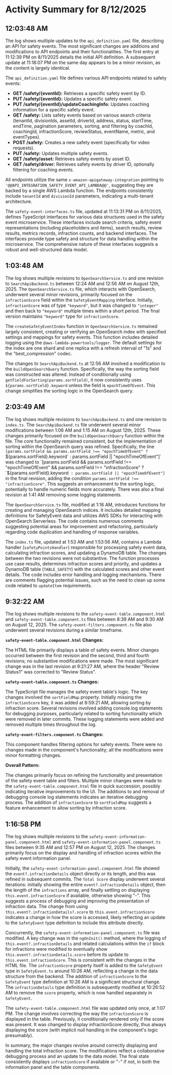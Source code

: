 # Activity Summary for 8/12/2025

## 12:03:48 AM
The log shows multiple updates to the `api_definition.yaml` file, describing an API for safety events.  The most significant changes are additions and modifications to API endpoints and their functionalities.  The first entry at 11:12:39 PM on 8/11/2025 details the initial API definition.  A subsequent update at 11:18:07 PM on the same day appears to be a minor revision, as the content is largely identical.

The `api_definition.yaml` file defines various API endpoints related to safety events:

* **GET /safety/{eventId}:** Retrieves a specific safety event by ID.
* **PUT /safety/{eventId}:** Updates a specific safety event.
* **PUT /safety/{eventId}/updateCoachingInfo:** Updates coaching information for a specific safety event.
* **GET /safety:** Lists safety events based on various search criteria (tenantId, divisionIds, assetId, driverId, address, status, startTime, endTime, pagination parameters, sorting, and filtering by coachId, coachingId, infractionScore, reviewStatus, eventName, metric, and eventTypes).
* **POST /safety:** Creates a new safety event (specifically for video requests).
* **PUT /safety:** Updates multiple safety events.
* **GET /safety/asset:** Retrieves safety events by asset ID.
* **GET /safety/driver:** Retrieves safety events by driver ID, optionally filtering for coaching events.


All endpoints utilize the same `x-amazon-apigateway-integration` pointing to  `'@@API_INTEGRATION_SAFETY_EVENT_API_LAMBDA@@'`, suggesting they are backed by a single AWS Lambda function. The endpoints consistently include `tenantId` and `divisionId` parameters, indicating a multi-tenant architecture.

The `safety-event-interfaces.ts` file, updated at 11:13:31 PM on 8/11/2025, defines TypeScript interfaces for various data structures used in the safety event microservice. These interfaces include search criteria, safety event representations (including placeholders and items), search results, review results, metrics records, infraction counts, and backend interfaces. The interfaces provide type safety and structure for data handling within the microservice.  The comprehensive nature of these interfaces suggests a robust and well-structured data model.


## 1:03:48 AM
The log shows multiple revisions to `OpenSearchService.ts` and one revision to `SearchApiBackend.ts` between 12:24 AM and 12:56 AM on August 12th, 2025.  The `OpenSearchService.ts` file, which interacts with OpenSearch, underwent several minor revisions, primarily focused on the `infractionScore` field within the `SafetyEventMapping` interface.  Initially, `infractionScore` was of type `"keyword"`, but it was changed to `"integer"` and then back to `"keyword"` multiple times within a short period.  The final version maintains `"keyword"` type for `infractionScore`.

The `createSafetyEventIndex` function in `OpenSearchService.ts` remained largely consistent, creating or verifying an OpenSearch index with specified settings and mappings for safety events.  This function includes detailed logging using the `@aws-lambda-powertools/logger`.  The default settings for the index are one shard and one replica with a refresh interval of "1s" and the "best_compression" codec.


The changes to `SearchApiBackend.ts` at 12:56 AM involved a modification to the `buildOpenSearchQuery` function. Specifically, the way the sorting field was constructed was altered.  Instead of conditionally using  `getFieldForSorting(params.sortField)`, it now consistently uses `${params.sortField}.keyword` unless the field is `epochTimeOfEvent`.  This change simplifies the sorting logic in the OpenSearch query.


## 2:03:49 AM
The log shows multiple revisions to `SearchApiBackend.ts` and one revision to `index.ts`.  The `SearchApiBackend.ts` file underwent several minor modifications between 1:06 AM and 1:15 AM on August 12th, 2025. These changes primarily focused on the `buildOpenSearchQuery` function within the file.  The core functionality remained consistent, but the implementation of sorting within the OpenSearch query was refined. Specifically, the line `[params.sortField && params.sortField !== "epochTimeOfEvent" ? `${params.sortField}.keyword` : params.sortField || "epochTimeOfEvent"]` was changed to `[params.sortField && params.sortField !== "epochTimeOfEvent" && params.sortField !== "infractionScore" ? `${params.sortField}.keyword` : params.sortField || "epochTimeOfEvent"]`  in the final revision, adding the condition `params.sortField !== "infractionScore"`. This suggests an enhancement to the sorting logic, potentially to handle numeric fields more accurately.  There was also a final revision at 1:41 AM removing some logging statements.

The `OpenSearchService.ts` file, modified at 1:16 AM, introduces functions for creating and managing OpenSearch indices.  It includes detailed mapping definitions for SafetyEvent data and utilizes AWS SDKs for interacting with OpenSearch Serverless. The code contains numerous comments suggesting potential areas for improvement and refactoring, particularly regarding code duplication and handling of response variables.

The `index.ts` file, updated at 1:53 AM and 1:53:56 AM, contains a Lambda handler (`safetyPointsHandler`) responsible for processing safety event data, calculating infraction scores, and updating a DynamoDB table.  The changes between the two revisions were not substantive. The function processes use case results, determines infraction scores and priority, and updates a DynamoDB table (`TABLE_SAFETY`) with the calculated scores and other event details.  The code includes error handling and logging mechanisms. There are comments flagging potential issues, such as the need to clean up some code related to `updateItem` requirements.


## 9:32:22 AM
The log shows multiple revisions to the `safety-event-table.component.html` and `safety-event-table.component.ts` files between 8:39 AM and 9:30 AM on August 12, 2025.  The `safety-event-filters.component.ts` file also underwent several revisions during a similar timeframe.

**`safety-event-table.component.html` Changes:**

The HTML file primarily displays a table of safety events.  Minor changes occurred between the first revision and the second, third and fourth  revisions; no substantive modifications were made.  The most significant change was in the last revision at 9:21:27 AM, where the header "Review Status1" was corrected to "Review Status".

**`safety-event-table.component.ts` Changes:**

The TypeScript file manages the safety event table's logic.  The key changes involved the `sortFieldMap` property.  Initially missing the `infractionScore` key, it was added at 8:59:21 AM, allowing sorting by infraction score.  Several revisions involved adding console.log statements for debugging purposes, particularly related to sorting functionality which were removed in later commits.  These logging statements were added and removed multiple times throughout the log.

**`safety-event-filters.component.ts` Changes:**

This component handles filtering options for safety events. There were no changes made in the component's functionality; all the modifications were minor formatting changes.

**Overall Pattern:**

The changes primarily focus on refining the functionality and presentation of the safety event table and filters. Multiple minor changes were made to the `safety-event-table.component.html` file in quick succession, possibly indicating iterative improvements to the UI. The additions to and removal of debugging console log statements indicates an iterative debugging process. The addition of `infractionScore` to `sortFieldMap` suggests a feature enhancement to allow sorting by infraction score.


## 1:16:58 PM
The log shows multiple revisions to the `safety-event-information-panel.component.html` and `safety-event-information-panel.component.ts` files between 9:35 AM and 12:57 PM on August 12, 2025.  The changes primarily focus on the display and handling of infraction scores within the safety event information panel.

Initially, the `safety-event-information-panel.component.html` file showed the `event?.infractionDetails` object directly  or its length, and this was refined in subsequent commits. The `Total Score` display underwent several iterations: initially showing the entire `event?.infractionDetails` object, then the length of the `infractions` array, and finally settling on displaying `this.event.infractionScore` if available, otherwise showing "-". This suggests a process of debugging and improving the presentation of infraction data.  The change from using `this.event?.infractionDetails?.score`  to `this.event.infractionScore` indicates a change in how the score is accessed, likely reflecting an update to the `SafetyEvent` type definition to include this attribute directly.

Concurrently, the `safety-event-information-panel.component.ts` file was modified. A key change was in the `ngOnInit()` method, where the logging of `this.event?.infractionDetails` and related calculations within the `if` block for infractions were modified to eventually show `this.event?.infractionDetails.score` before its update to `this.event.infractionScore`.  This is consistent with the changes in the HTML file.  The `infractionScore` property itself is added to the `SafetyEvent` type in `SafetyEvent.ts` around 10:26 AM, reflecting a change in the data structure from the backend.  The addition of `infractionScore` to the `SafetyEvent` type definition at 10:26 AM is a significant structural change. The `infractionDetails` type definition is subsequently modified at 10:26:52 AM to remove the `score` property, which is now handled separately in `SafetyEvent`.

The `safety-event-table.component.html` file was updated only once, at 1:07 PM. The change involves correcting the way the `infractionScore` is displayed in the table. Previously, it conditionally rendered only if the score was present. It was changed to display infractionScore directly, thus always displaying the score (with implicit null handling in the component's logic presumably).

In summary, the major changes revolve around correctly displaying and handling the total infraction score. The modifications reflect a collaborative debugging process and an update to the data model.  The final state consistently displays `infractionScore` if available or "-" if not, in both the information panel and the table components.
